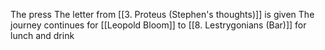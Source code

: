 The press
The letter from [[3. Proteus (Stephen's thoughts)]] is given
The journey continues for [[Leopold Bloom]] to [[8. Lestrygonians (Bar)]] for lunch and drink

